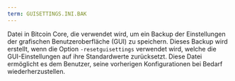 ```yaml
---
term: GUISETTINGS.INI.BAK
---
```


Datei in Bitcoin Core, die verwendet wird, um ein Backup der Einstellungen der grafischen Benutzeroberfläche (GUI) zu speichern. Dieses Backup wird erstellt, wenn die Option `-resetguisettings` verwendet wird, welche die GUI-Einstellungen auf ihre Standardwerte zurücksetzt. Diese Datei ermöglicht es dem Benutzer, seine vorherigen Konfigurationen bei Bedarf wiederherzustellen.